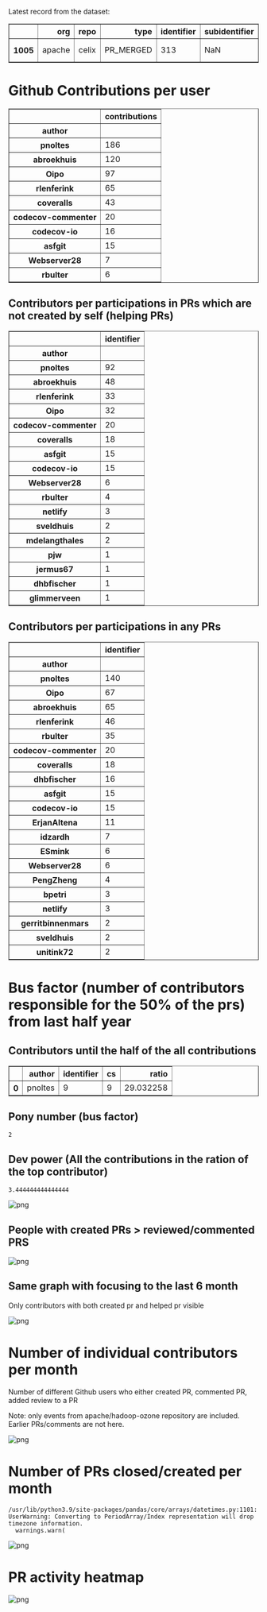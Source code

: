 Latest record from the dataset:




<div>
<table border="1" class="dataframe">
  <thead>
    <tr style="text-align: right;">
      <th></th>
      <th>org</th>
      <th>repo</th>
      <th>type</th>
      <th>identifier</th>
      <th>subidentifier</th>
      <th>date</th>
      <th>author</th>
      <th>owner</th>
      <th>project</th>
    </tr>
  </thead>
  <tbody>
    <tr>
      <th>1005</th>
      <td>apache</td>
      <td>celix</td>
      <td>PR_MERGED</td>
      <td>313</td>
      <td>NaN</td>
      <td>2021-02-09 19:22:14+00:00</td>
      <td>pnoltes</td>
      <td>pnoltes</td>
      <td>celix</td>
    </tr>
  </tbody>
</table>
</div>



# Github Contributions per user





<div>
<table border="1" class="dataframe">
  <thead>
    <tr style="text-align: right;">
      <th></th>
      <th>contributions</th>
    </tr>
    <tr>
      <th>author</th>
      <th></th>
    </tr>
  </thead>
  <tbody>
    <tr>
      <th>pnoltes</th>
      <td>186</td>
    </tr>
    <tr>
      <th>abroekhuis</th>
      <td>120</td>
    </tr>
    <tr>
      <th>Oipo</th>
      <td>97</td>
    </tr>
    <tr>
      <th>rlenferink</th>
      <td>65</td>
    </tr>
    <tr>
      <th>coveralls</th>
      <td>43</td>
    </tr>
    <tr>
      <th>codecov-commenter</th>
      <td>20</td>
    </tr>
    <tr>
      <th>codecov-io</th>
      <td>16</td>
    </tr>
    <tr>
      <th>asfgit</th>
      <td>15</td>
    </tr>
    <tr>
      <th>Webserver28</th>
      <td>7</td>
    </tr>
    <tr>
      <th>rbulter</th>
      <td>6</td>
    </tr>
  </tbody>
</table>
</div>



## Contributors per participations in PRs which are not created by self (helping PRs)




<div>
<table border="1" class="dataframe">
  <thead>
    <tr style="text-align: right;">
      <th></th>
      <th>identifier</th>
    </tr>
    <tr>
      <th>author</th>
      <th></th>
    </tr>
  </thead>
  <tbody>
    <tr>
      <th>pnoltes</th>
      <td>92</td>
    </tr>
    <tr>
      <th>abroekhuis</th>
      <td>48</td>
    </tr>
    <tr>
      <th>rlenferink</th>
      <td>33</td>
    </tr>
    <tr>
      <th>Oipo</th>
      <td>32</td>
    </tr>
    <tr>
      <th>codecov-commenter</th>
      <td>20</td>
    </tr>
    <tr>
      <th>coveralls</th>
      <td>18</td>
    </tr>
    <tr>
      <th>asfgit</th>
      <td>15</td>
    </tr>
    <tr>
      <th>codecov-io</th>
      <td>15</td>
    </tr>
    <tr>
      <th>Webserver28</th>
      <td>6</td>
    </tr>
    <tr>
      <th>rbulter</th>
      <td>4</td>
    </tr>
    <tr>
      <th>netlify</th>
      <td>3</td>
    </tr>
    <tr>
      <th>sveldhuis</th>
      <td>2</td>
    </tr>
    <tr>
      <th>mdelangthales</th>
      <td>2</td>
    </tr>
    <tr>
      <th>pjw</th>
      <td>1</td>
    </tr>
    <tr>
      <th>jermus67</th>
      <td>1</td>
    </tr>
    <tr>
      <th>dhbfischer</th>
      <td>1</td>
    </tr>
    <tr>
      <th>glimmerveen</th>
      <td>1</td>
    </tr>
  </tbody>
</table>
</div>



## Contributors per participations in any PRs




<div>
<table border="1" class="dataframe">
  <thead>
    <tr style="text-align: right;">
      <th></th>
      <th>identifier</th>
    </tr>
    <tr>
      <th>author</th>
      <th></th>
    </tr>
  </thead>
  <tbody>
    <tr>
      <th>pnoltes</th>
      <td>140</td>
    </tr>
    <tr>
      <th>Oipo</th>
      <td>67</td>
    </tr>
    <tr>
      <th>abroekhuis</th>
      <td>65</td>
    </tr>
    <tr>
      <th>rlenferink</th>
      <td>46</td>
    </tr>
    <tr>
      <th>rbulter</th>
      <td>35</td>
    </tr>
    <tr>
      <th>codecov-commenter</th>
      <td>20</td>
    </tr>
    <tr>
      <th>coveralls</th>
      <td>18</td>
    </tr>
    <tr>
      <th>dhbfischer</th>
      <td>16</td>
    </tr>
    <tr>
      <th>asfgit</th>
      <td>15</td>
    </tr>
    <tr>
      <th>codecov-io</th>
      <td>15</td>
    </tr>
    <tr>
      <th>ErjanAltena</th>
      <td>11</td>
    </tr>
    <tr>
      <th>idzardh</th>
      <td>7</td>
    </tr>
    <tr>
      <th>ESmink</th>
      <td>6</td>
    </tr>
    <tr>
      <th>Webserver28</th>
      <td>6</td>
    </tr>
    <tr>
      <th>PengZheng</th>
      <td>4</td>
    </tr>
    <tr>
      <th>bpetri</th>
      <td>3</td>
    </tr>
    <tr>
      <th>netlify</th>
      <td>3</td>
    </tr>
    <tr>
      <th>gerritbinnenmars</th>
      <td>2</td>
    </tr>
    <tr>
      <th>sveldhuis</th>
      <td>2</td>
    </tr>
    <tr>
      <th>unitink72</th>
      <td>2</td>
    </tr>
  </tbody>
</table>
</div>



# Bus factor (number of contributors responsible for the 50% of the prs) from last half year

## Contributors until the half of the all contributions




<div>
<table border="1" class="dataframe">
  <thead>
    <tr style="text-align: right;">
      <th></th>
      <th>author</th>
      <th>identifier</th>
      <th>cs</th>
      <th>ratio</th>
    </tr>
  </thead>
  <tbody>
    <tr>
      <th>0</th>
      <td>pnoltes</td>
      <td>9</td>
      <td>9</td>
      <td>29.032258</td>
    </tr>
  </tbody>
</table>
</div>



## Pony number (bus factor)




    2



## Dev power (All the contributions in the ration of the top contributor)




    3.444444444444444




    
![png](github-contributions_files/github-contributions_18_0.png)
    


## People with created PRs > reviewed/commented PRS


    
![png](github-contributions_files/github-contributions_21_0.png)
    


## Same graph with focusing to the last 6 month

Only contributors with both created pr and helped pr visible


    
![png](github-contributions_files/github-contributions_25_0.png)
    


# Number of individual contributors per month

Number of different Github users who either created PR, commented PR, added review to a PR

Note: only events from apache/hadoop-ozone repository are included. Earlier PRs/comments are not here.


    
![png](github-contributions_files/github-contributions_28_0.png)
    


# Number of PRs closed/created per month

    /usr/lib/python3.9/site-packages/pandas/core/arrays/datetimes.py:1101: UserWarning: Converting to PeriodArray/Index representation will drop timezone information.
      warnings.warn(



    
![png](github-contributions_files/github-contributions_31_0.png)
    


# PR activity heatmap


    
![png](github-contributions_files/github-contributions_34_0.png)
    

